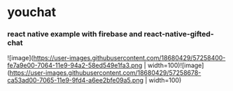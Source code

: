 # youchat
### react native example with firebase and react-native-gifted-chat
![image](https://user-images.githubusercontent.com/18680429/57258400-fe7a9e00-7064-11e9-94a2-58ed549e1fa3.png | width=100)![image](https://user-images.githubusercontent.com/18680429/57258678-ca53ad00-7065-11e9-9fd4-a6ee2bfe09a5.png | width=100)
